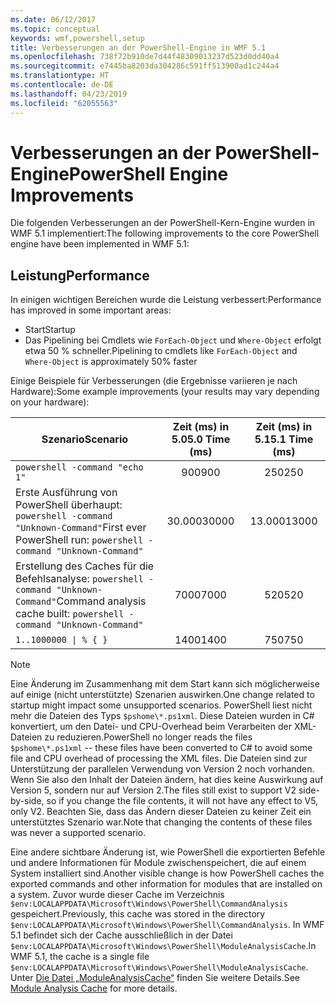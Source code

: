 ```yaml
---
ms.date: 06/12/2017
ms.topic: conceptual
keywords: wmf,powershell,setup
title: Verbesserungen an der PowerShell-Engine in WMF 5.1
ms.openlocfilehash: 738f72b910de7d44f48309013237d523d0dd40a4
ms.sourcegitcommit: e7445ba8203da304286c591ff513900ad1c244a4
ms.translationtype: HT
ms.contentlocale: de-DE
ms.lasthandoff: 04/23/2019
ms.locfileid: "62055563"
---
```

# <a name="powershell-engine-improvements"></a><span data-ttu-id="859a7-103">Verbesserungen an der PowerShell-Engine</span><span class="sxs-lookup"><span data-stu-id="859a7-103">PowerShell Engine Improvements</span></span>

<span data-ttu-id="859a7-104">Die folgenden Verbesserungen an der PowerShell-Kern-Engine wurden in WMF 5.1 implementiert:</span><span class="sxs-lookup"><span data-stu-id="859a7-104">The following improvements to the core PowerShell engine have been implemented in WMF 5.1:</span></span>

## <a name="performance"></a><span data-ttu-id="859a7-105">Leistung</span><span class="sxs-lookup"><span data-stu-id="859a7-105">Performance</span></span>

<span data-ttu-id="859a7-106">In einigen wichtigen Bereichen wurde die Leistung verbessert:</span><span class="sxs-lookup"><span data-stu-id="859a7-106">Performance has improved in some important areas:</span></span>

- <span data-ttu-id="859a7-107">Start</span><span class="sxs-lookup"><span data-stu-id="859a7-107">Startup</span></span>
- <span data-ttu-id="859a7-108">Das Pipelining bei Cmdlets wie `ForEach-Object` und `Where-Object` erfolgt etwa 50 % schneller.</span><span class="sxs-lookup"><span data-stu-id="859a7-108">Pipelining to cmdlets like `ForEach-Object` and `Where-Object` is approximately 50% faster</span></span>

<span data-ttu-id="859a7-109">Einige Beispiele für Verbesserungen (die Ergebnisse variieren je nach Hardware):</span><span class="sxs-lookup"><span data-stu-id="859a7-109">Some example improvements (your results may vary depending on your hardware):</span></span>

| <span data-ttu-id="859a7-110">Szenario</span><span class="sxs-lookup"><span data-stu-id="859a7-110">Scenario</span></span> | <span data-ttu-id="859a7-111">Zeit (ms) in 5.0</span><span class="sxs-lookup"><span data-stu-id="859a7-111">5.0 Time (ms)</span></span> | <span data-ttu-id="859a7-112">Zeit (ms) in 5.1</span><span class="sxs-lookup"><span data-stu-id="859a7-112">5.1 Time (ms)</span></span> |
| -------- | :---------------: | :---------------: |
| `powershell -command "echo 1"` | <span data-ttu-id="859a7-113">900</span><span class="sxs-lookup"><span data-stu-id="859a7-113">900</span></span> | <span data-ttu-id="859a7-114">250</span><span class="sxs-lookup"><span data-stu-id="859a7-114">250</span></span> |
| <span data-ttu-id="859a7-115">Erste Ausführung von PowerShell überhaupt: `powershell -command "Unknown-Command"`</span><span class="sxs-lookup"><span data-stu-id="859a7-115">First ever PowerShell run: `powershell -command "Unknown-Command"`</span></span> | <span data-ttu-id="859a7-116">30.000</span><span class="sxs-lookup"><span data-stu-id="859a7-116">30000</span></span> | <span data-ttu-id="859a7-117">13.000</span><span class="sxs-lookup"><span data-stu-id="859a7-117">13000</span></span> |
| <span data-ttu-id="859a7-118">Erstellung des Caches für die Befehlsanalyse: `powershell -command "Unknown-Command"`</span><span class="sxs-lookup"><span data-stu-id="859a7-118">Command analysis cache built: `powershell -command "Unknown-Command"`</span></span> | <span data-ttu-id="859a7-119">7000</span><span class="sxs-lookup"><span data-stu-id="859a7-119">7000</span></span> | <span data-ttu-id="859a7-120">520</span><span class="sxs-lookup"><span data-stu-id="859a7-120">520</span></span> |
| <code>1..1000000 &#124; % { }</code> | <span data-ttu-id="859a7-121">1400</span><span class="sxs-lookup"><span data-stu-id="859a7-121">1400</span></span> | <span data-ttu-id="859a7-122">750</span><span class="sxs-lookup"><span data-stu-id="859a7-122">750</span></span> |

> [!Note]
> <span data-ttu-id="859a7-123">Eine Änderung im Zusammenhang mit dem Start kann sich möglicherweise auf einige (nicht unterstützte) Szenarien auswirken.</span><span class="sxs-lookup"><span data-stu-id="859a7-123">One change related to startup might impact some unsupported scenarios.</span></span>
> <span data-ttu-id="859a7-124">PowerShell liest nicht mehr die Dateien des Typs `$pshome\*.ps1xml`. Diese Dateien wurden in C# konvertiert, um den Datei- und CPU-Overhead beim Verarbeiten der XML-Dateien zu reduzieren.</span><span class="sxs-lookup"><span data-stu-id="859a7-124">PowerShell no longer reads the files `$pshome\*.ps1xml` -- these files have been converted to C# to avoid some file and CPU overhead of processing the XML files.</span></span>
> <span data-ttu-id="859a7-125">Die Dateien sind zur Unterstützung der parallelen Verwendung von Version 2 noch vorhanden. Wenn Sie also den Inhalt der Dateien ändern, hat dies keine Auswirkung auf Version 5, sondern nur auf Version 2.</span><span class="sxs-lookup"><span data-stu-id="859a7-125">The files still exist to support V2 side-by-side, so if you change the file contents, it will not have any effect to V5, only V2.</span></span>
> <span data-ttu-id="859a7-126">Beachten Sie, dass das Ändern dieser Dateien zu keiner Zeit ein unterstütztes Szenario war.</span><span class="sxs-lookup"><span data-stu-id="859a7-126">Note that changing the contents of these files was never a supported scenario.</span></span>

<span data-ttu-id="859a7-127">Eine andere sichtbare Änderung ist, wie PowerShell die exportierten Befehle und andere Informationen für Module zwischenspeichert, die auf einem System installiert sind.</span><span class="sxs-lookup"><span data-stu-id="859a7-127">Another visible change is how PowerShell caches the exported commands and other information for modules that are installed on a system.</span></span>
<span data-ttu-id="859a7-128">Zuvor wurde dieser Cache im Verzeichnis `$env:LOCALAPPDATA\Microsoft\Windows\PowerShell\CommandAnalysis` gespeichert.</span><span class="sxs-lookup"><span data-stu-id="859a7-128">Previously, this cache was stored in the directory `$env:LOCALAPPDATA\Microsoft\Windows\PowerShell\CommandAnalysis`.</span></span>
<span data-ttu-id="859a7-129">In WMF 5.1 befindet sich der Cache ausschließlich in der Datei `$env:LOCALAPPDATA\Microsoft\Windows\PowerShell\ModuleAnalysisCache`.</span><span class="sxs-lookup"><span data-stu-id="859a7-129">In WMF 5.1, the cache is a single file `$env:LOCALAPPDATA\Microsoft\Windows\PowerShell\ModuleAnalysisCache`.</span></span>
<span data-ttu-id="859a7-130">Unter [Die Datei „ModuleAnalysisCache“](scenarios-features.md#module-analysis-cache) finden Sie weitere Details.</span><span class="sxs-lookup"><span data-stu-id="859a7-130">See [Module Analysis Cache](scenarios-features.md#module-analysis-cache) for more details.</span></span>
